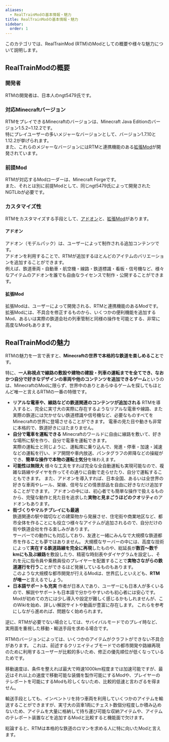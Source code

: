```yaml
---
aliases:
  - RealTrainModの基本情報・魅力
title: RealTrainModの基本情報・魅力
sidebar: 
  order: 1
---
```

このカテゴリでは、RealTrainMod (RTM)のModとしての概要や様々な魅力について説明します。
## RealTrainModの概要
### 開発者
RTMの開発者は、日本人のngt5479氏です。
### 対応Minecraftバージョン
RTMをプレイできるMinecraftのバージョンは、Minecraft Java Editionのバージョン1.5.2~1.12.2です。  
特にプレイユーザーの多いメジャーなバージョンとして、バージョン1.7.10と1.12.2が挙げられます。  
また、これらのメジャーなバージョンにはRTMと連携機能のある[拡張Mod](#拡張mod)が開発されています。
### 前提Mod
RTMが対応するModローダーは、Minecraft Forgeです。  
また、それとは別に前提Modとして、同じngt5479氏によって開発されたNGTLibが必要です。
### カスタマイズ性
RTMをカスタマイズする手段として、[アドオン](#アドオン)と、[拡張Mod](#拡張mod)があります。
#### アドオン
アドオン（モデルパック）は、ユーザーによって制作される追加コンテンツです。  
アドオンを利用することで、RTMが追加するほとんどのアイテムのバリエーションを追加することができます。  
例えば、鉄道車両・自動車・航空機・線路・鉄道標識・看板・信号機など、様々なアイテムのアドオンを誰でも自由なライセンスで制作・公開することができます。
#### 拡張Mod
拡張Modは、ユーザーによって開発される、RTMと連携機能のあるModです。  
拡張Modには、不具合を修正するものから、いくつかの便利機能を追加するMod、あるいは実際の鉄道会社の列車管制と同様の操作を可能とする、非常に高度なModもあります。
## RealTrainModの魅力
RTMの魅力を一言で表すと、**Minecraftの世界で本格的な鉄道を楽しめること**です。

特に、**一人称視点で線路の敷設や建物の建設・列車の運転までを全てでき、なおかつ自分で好きなデザインの車両や他のコンテンツを追加できるゲーム**というのは、MinecraftのModに限らず、世界中のありとあらゆるゲームを探してもほとんど唯一と言えるRTMの一番の特徴です。

- **リアルな電車や、線路などの鉄道関連のコンテンツが追加される**
  RTMを導入すると、完全に実寸大の実際に存在するようなリアルな電車や線路、また実際の鉄道には欠かせない鉄道標識や信号機など、必要なものすべてをMinecraftの世界に登場させることができます。
  電車の見た目や動きも非常に本格的で、鉄道好きにはたまりません。
- **自分で電車を運転できる**
  Minecraftのワールドに自由に線路を敷いて、好きな場所に駅を作り、自分で電車を運転できます。  
  実際の運転士と同じように、運転席に乗り込んで、発進・停車・加速・減速などの運転を行い、ドア開閉や車内放送、パンタグラフの昇降などの操縦ができ、**簡単な操作で本物の運転士気分**を味わえます。
- **可能性は無限大** 
  様々な工夫をすれば完全な全自動運転も実現可能なので、複雑な路線やダイヤを作ってその通りに自動で走らせたり、自分で運転することもできます。
  また、アドオンを導入すれば、日本全国、あるいは全世界の好きな車両やレール、架線、信号などの情景部品を自由に好きなだけ追加することができます。
  アドオンの中には、初心者でも簡単な操作で扱えるものから、完璧な動作と見た目を追求した**実物と見まごうほどのクオリティ**のアドオンもあります。
- **街づくりやマルチプレイにも最適**  
  鉄道関連の駅や踏切などの建築物から発展させ、住宅街や商業地区など、都市全体を作ることにも役立つ様々なアイテムが追加されるので、自分だけの街や鉄道会社を作る楽しみがあります。  
  サーバーでの動作にも対応しており、友達と一緒にみんなで大規模な鉄道都市を作ることも夢ではありません。
  大規模なサーバーの中には、高度な技術によって**実在する鉄道路線を完全に再現**したものや、総延長が**数百～数千kmにも及ぶ線路**を敷設したり、精密な時刻表やダイヤグラムを設定し、それを元に指令員や乗務員役のプレイヤーを配置することで**実物さながらの鉄道運行を行う**ことができるほど発展しているものもあります。  
  このような大規模な都市開発が行えるModは、世界広しといえども、**RTMが唯一**と言えるでしょう。
- **日本語サポートも充実**
  作者が日本人であり、ユーザーにも日本人が多くいるので、解説やサポートも日本語で分かりやすいのも初心者には安心です。
  Modが初めての方には少し導入や設定が難しく感じるかもしれませんが、このWikiを始め、詳しい解説サイトや動画が豊富に存在します。
  これらを参考にしながら進めれば、問題なく始められます。

逆に、RTMが必要でない場合としては、サバイバルモードでのプレイ時など、実用面を重視した移動・輸送手段を求める場合です。

RTMのバージョンによっては、いくつかのアイテムがクラフトができない不具合があります。
これは、前述するクリエイティブモードでの都市開発や路線再現のために利用するユーザーが比較的多いため、修正の優先順位が低くなっているためです。

移動速度は、条件を整えれば最大で時速1000km程度までは加速可能ですが、最近はそれ以上の速度で移動可能な装備を製作可能にするModや、プレイヤーのテレポートを可能にするModも珍しくないため、比較的低速と言わざるを得ません。

輸送手段としても、インベントリを持つ車両を利用していくつかのアイテムを輸送することができますが、実寸大の貨車1両にチェスト数個分程度しか積み込めないため、アイテムを大量に格納して持ち運び可能な収納アイテムや、アイテムのテレポート装置などを追加するModと比較すると機能面で欠けます。

総論すると、RTMは本格的な鉄道のロマンを求める人に特に向いたModと言えます。